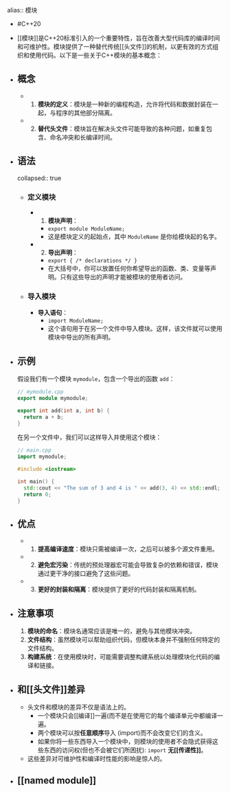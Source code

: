alias:: 模块

- #C++20
- [[模块]]是C++20标准引入的一个重要特性，旨在改善大型代码库的编译时间和可维护性。模块提供了一种替代传统[[头文件]]的机制，以更有效的方式组织和使用代码。以下是一些关于C++模块的基本概念：
- ## 概念
	- 1. **模块的定义**：模块是一种新的编程构造，允许将代码和数据封装在一起，与程序的其他部分隔离。
	- 2. **替代头文件**：模块旨在解决头文件可能导致的各种问题，如重复包含、命名冲突和长编译时间。
- ## 语法
  collapsed:: true
	- ### 定义模块
		- 1. **模块声明**：
			- `export module ModuleName;`
			- 这是模块定义的起始点，其中 `ModuleName` 是你给模块起的名字。
		- 2. **导出声明**：
			- `export { /* declarations */ }`
			- 在大括号中，你可以放置任何你希望导出的函数、类、变量等声明。只有这些导出的声明才能被模块的使用者访问。
	- ### 导入模块
		- **导入语句**：
			- `import ModuleName;`
			- 这个语句用于在另一个文件中导入模块。这样，该文件就可以使用模块中导出的所有声明。
- ## 示例
  
  假设我们有一个模块 `mymodule`，包含一个导出的函数 `add`：
  
  ```cpp
  // mymodule.cpp
  export module mymodule;
  
  export int add(int a, int b) {
    return a + b;
  }
  ```
  
  在另一个文件中，我们可以这样导入并使用这个模块：
  
  ```cpp
  // main.cpp
  import mymodule;
  
  #include <iostream>
  
  int main() {
    std::cout << "The sum of 3 and 4 is " << add(3, 4) << std::endl;
    return 0;
  }
  ```
- ## 优点
	- 1. **提高编译速度**：模块只需被编译一次，之后可以被多个源文件重用。
	- 2. **避免宏污染**：传统的预处理器宏可能会导致复杂的依赖和错误，模块通过更干净的接口避免了这些问题。
	- 3. **更好的封装和隔离**：模块提供了更好的代码封装和隔离机制。
- ## 注意事项
  
  1. **模块的命名**：模块名通常应该是唯一的，避免与其他模块冲突。
  2. **文件结构**：虽然模块可以帮助组织代码，但模块本身并不强制任何特定的文件结构。
  4. **构建系统**：在使用模块时，可能需要调整构建系统以处理模块化代码的编译和链接。
- ## 和[[头文件]]差异
	- 头文件和模块的差异不仅是语法上的。
		- 一个模块只会[[编译]]一遍(而不是在使用它的每个编译单元中都编译一遍。
		- 两个模块可以按**任意顺序**导入 (import)而不会改变它们的含义。
		- 如果你将一些东西导入一个模块中，则模块的使用者不会隐式获得这些东西的访问权(但也不会被它们所困扰): `import` **无[[传递性]]**。
	- 这些差异对可维护性和编译时性能的影响是惊人的。
- ## [[named module]]